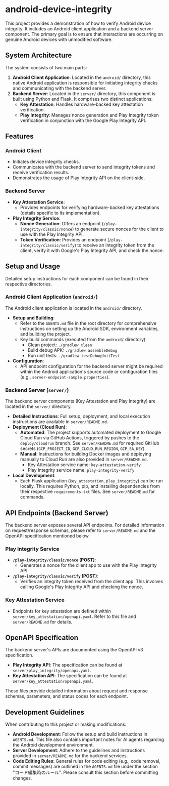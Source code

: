 # android-device-integrity

This project provides a demonstration of how to verify Android device integrity. It includes an Android client application and a backend server component. The primary goal is to ensure that interactions are occurring on genuine Android devices with unmodified software.

## System Architecture

The system consists of two main parts:

1.  **Android Client Application**: Located in the `android/` directory, this native Android application is responsible for initiating integrity checks and communicating with the backend server.
2.  **Backend Server**: Located in the `server/` directory, this component is built using Python and Flask. It comprises two distinct applications:
    *   **Key Attestation**: Handles hardware-backed key attestation verification.
    *   **Play Integrity**: Manages nonce generation and Play Integrity token verification in conjunction with the Google Play Integrity API.

## Features

### Android Client
- Initiates device integrity checks.
- Communicates with the backend server to send integrity tokens and receive verification results.
- Demonstrates the usage of Play Integrity API on the client-side.

### Backend Server
- **Key Attestation Service**:
    - Provides endpoints for verifying hardware-backed key attestations (details specific to its implementation).
- **Play Integrity Service**:
    - **Nonce Generation**: Offers an endpoint (`/play-integrity/classic/nonce`) to generate secure nonces for the client to use with the Play Integrity API.
    - **Token Verification**: Provides an endpoint (`/play-integrity/classic/verify`) to receive an integrity token from the client, verify it with Google's Play Integrity API, and check the nonce.

## Setup and Usage

Detailed setup instructions for each component can be found in their respective directories.

### Android Client Application (`android/`)

The Android client application is located in the `android/` directory.

-   **Setup and Building**:
    -   Refer to the `AGENTS.md` file in the root directory for comprehensive instructions on setting up the Android SDK, environment variables, and building the project.
    -   Key build commands (executed from the `android/` directory):
        -   Clean project: `./gradlew clean`
        -   Build debug APK: `./gradlew assembleDebug`
        -   Run unit tests: `./gradlew testDebugUnitTest`
-   **Configuration**:
    -   API endpoint configuration for the backend server might be required within the Android application's source code or configuration files (e.g., `server-endpoint-sample.properties`).

### Backend Server (`server/`)

The backend server components (Key Attestation and Play Integrity) are located in the `server/` directory.

-   **Detailed Instructions**: Full setup, deployment, and local execution instructions are available in `server/README.md`.
-   **Deployment (Cloud Run)**:
    -   **Automated**: The project supports automated deployment to Google Cloud Run via GitHub Actions, triggered by pushes to the `deploy/cloudrun` branch. See `server/README.md` for required GitHub secrets (`GCP_PROJECT_ID`, `GCP_CLOUD_RUN_REGION`, `GCP_SA_KEY`).
    -   **Manual**: Instructions for building Docker images and deploying manually to Cloud Run are also provided in `server/README.md`.
        -   Key Attestation service name: `key-attestation-verify`
        -   Play Integrity service name: `play-integrity-verify`
-   **Local Development**:
    -   Each Flask application (`key_attestation`, `play_integrity`) can be run locally. This requires Python, pip, and installing dependencies from their respective `requirements.txt` files. See `server/README.md` for commands.

## API Endpoints (Backend Server)

The backend server exposes several API endpoints. For detailed information on request/response schemas, please refer to `server/README.md` and the OpenAPI specification mentioned below.

### Play Integrity Service
-   **`/play-integrity/classic/nonce` (POST)**:
    -   Generates a nonce for the client app to use with the Play Integrity API.
-   **`/play-integrity/classic/verify` (POST)**:
    -   Verifies an integrity token received from the client app. This involves calling Google's Play Integrity API and checking the nonce.

### Key Attestation Service
-   Endpoints for key attestation are defined within `server/key_attestation/openapi.yaml`. Refer to this file and `server/README.md` for details.

## OpenAPI Specification

The backend server's APIs are documented using the OpenAPI v3 specification.
-   **Play Integrity API**: The specification can be found at `server/play_integrity/openapi.yaml`.
-   **Key Attestation API**: The specification can be found at `server/key_attestation/openapi.yaml`.

These files provide detailed information about request and response schemas, parameters, and status codes for each endpoint.

## Development Guidelines

When contributing to this project or making modifications:

-   **Android Development**: Follow the setup and build instructions in `AGENTS.md`. This file also contains important notes for AI agents regarding the Android development environment.
-   **Server Development**: Adhere to the guidelines and instructions provided in `server/README.md` for the backend services.
-   **Code Editing Rules**: General rules for code editing (e.g., code removal, commit messages) are outlined in the `AGENTS.md` file under the section "コード編集時のルール". Please consult this section before committing changes.
